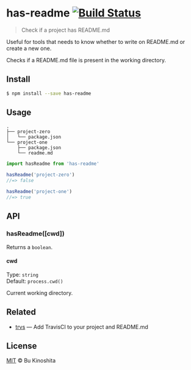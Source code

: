 # has-readme [![Build Status](https://travis-ci.org/bukinoshita/has-readme.svg?branch=master)](https://travis-ci.org/bukinoshita/has-readme)
> Check if a project has README.md

Useful for tools that needs to know whether to write on README.md or create a new one.

Checks if a README.md file is present in the working directory.

## Install

```bash
$ npm install --save has-readme
```

## Usage
```
.
├── project-zero
│   └── package.json
└── project-one
    ├── package.json
    └── readme.md
```

```js
import hasReadme from 'has-readme'

hasReadme('project-zero')
//=> false

hasReadme('project-one')
//=> true
```

## API

### hasReadme([cwd])

Returns a `boolean`.

#### cwd

Type: `string`<br>
Default: `process.cwd()`

Current working directory.

## Related
- [trvs](https://github.com/bukinoshita/trvs) — Add TravisCI to your project and README.md

## License
[MIT](https://github.com/bukinoshita/travis-init/blob/master/LICENSE) &copy; Bu Kinoshita
